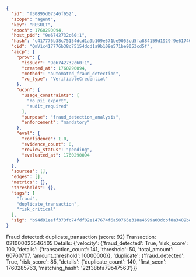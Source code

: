 ```json
{
  "id": "f30895d07346f652",
  "scope": "agent",
  "key": "RESULT",
  "epoch": 1760290094,
  "host_pid": "9e6742732c60:1",
  "hash": "c417776b38c75154dcd1a9b109e571be9053cd5fa884159d1929f9e617408599",
  "cid": "QmV1c417776b38c75154dcd1a9b109e571be9053cd5f",
  "aicp": {
    "prov": {
      "issuer": "9e6742732c60:1",
      "created_at": 1760290094,
      "method": "automated_fraud_detection",
      "vc_type": "VerifiableCredential"
    },
    "ucon": {
      "usage_constraints": [
        "no_pii_export",
        "audit_required"
      ],
      "purpose": "fraud_detection_analysis",
      "enforcement": "mandatory"
    },
    "eval": {
      "confidence": 1.0,
      "evidence_count": 0,
      "review_status": "pending",
      "evaluated_at": 1760290094
    }
  },
  "sources": [],
  "edges": [],
  "metrics": {},
  "thresholds": {},
  "tags": [
    "fraud",
    "duplicate_transaction",
    "risk_critical"
  ],
  "sig": "b94d91eeff373fc74fdf02e147674f6a50765e318a4699a03dcbf8a3409be3ca"
}
```

Fraud detected: duplicate_transaction (score: 92)
Transaction: 021000023546405
Details: {'velocity': {'fraud_detected': True, 'risk_score': 100, 'details': {'transaction_count': 141, 'threshold': 50, 'total_amount': 60760707, 'amount_threshold': 10000000}}, 'duplicate': {'fraud_detected': True, 'risk_score': 85, 'details': {'duplicate_count': 140, 'first_seen': 1760285763, 'matching_hash': '22f38bfa79b47563'}}}